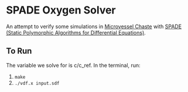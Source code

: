 # SPADE Oxygen Solver
An attempt to verify some simulations in [Microvessel Chaste](https://github.com/vedangnarain/MicrovesselChaste/tree/Vedang) with [SPADE (Static Polymorphic Algorithms for Differential Equations)](https://github.com/wvannoordt/spade
).

## To Run

The variable we solve for is c/c_ref. In the terminal, run:

1. `make`
2. `./vdf.x input.sdf`
